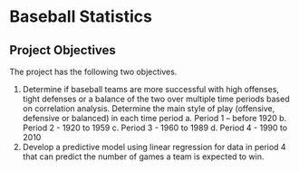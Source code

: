 # Baseball Statistics
## Project Objectives
The project has the following two objectives.
1.	Determine if baseball teams are more successful with high offenses, tight defenses or a balance of the two over multiple time periods based on correlation analysis. Determine the main style of play (offensive, defensive or balanced) in each time period
  a.	Period 1 – before 1920
  b.	Period 2 - 1920 to 1959
  c.	Period 3 - 1960 to 1989
  d.	Period 4 - 1990 to 2010
2.	Develop a predictive model using linear regression for data in period 4 that can predict the number of games a team is expected to win.

